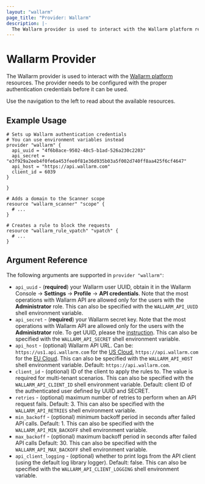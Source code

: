 ```yaml
---
layout: "wallarm"
page_title: "Provider: Wallarm"
description: |-
  The Wallarm provider is used to interact with the Wallarm platform resources. The provider needs to be configured with the proper authentication credentials before it can be used.
---
```


# Wallarm Provider

The Wallarm provider is used to interact with the [Wallarm platform](https://docs.wallarm.com/) resources. The provider needs to be configured with the proper authentication credentials before it can be used.

Use the navigation to the left to read about the available resources.

## Example Usage

```hcl
# Sets up Wallarm authentication credentials
# You can use environment variables instead
provider "wallarm" {
  api_uuid = "4f6b8ace-9502-48c5-b1ad-526a230c2203"
  api_secret = "e3f929a2eeb4f0fe6a453fee0f81e36d935b03a5f002d740ff8aa425f6cf4647"
  api_host = "https://api.wallarm.com"
  client_id = 6039
}

}

# Adds a domain to the Scanner scope
resource "wallarm_scanner" "scope" {
  # ...
}

# Creates a rule to block the requests
resource "wallarm_rule_vpatch" "vpatch" {
  # ...
}
```

## Argument Reference

The following arguments are supported in `provider "wallarm"`:

* `api_uuid` - (**required**) your Wallarm user UUID, obtain it in the Wallarm Console → **Settings** → **Profile** → **API credentials**. Note that the most operations with Wallarm API are allowed only for the users with the **Administrator** role. This can also be specified with the `WALLARM_API_UUID` shell environment variable.
* `api_secret` - (**required**) your Wallarm secret key. Note that the most operations with Wallarm API are allowed only for the users with the **Administrator** role. To get UUID, please the [instruction](https://docs.wallarm.com/admin-en/api-en/#your-own-client). This can also be specified with the `WALLARM_API_SECRET` shell environment variable.
* `api_host` - (optional) Wallarm API URL. Can be: `https://us1.api.wallarm.com` for the [US Cloud](https://docs.wallarm.com/quickstart-en/how-wallarm-works/qs-intro-en/#us-cloud), `https://api.wallarm.com` for the [EU Cloud](https://docs.wallarm.com/quickstart-en/how-wallarm-works/qs-intro-en/#eu-cloud). This can also be specified with the `WALLARM_API_HOST` shell environment variable. Default: `https://api.wallarm.com`.
* `client_id` - (optional) ID of the client to apply the rules to. The value is required for multi-tenant scenarios. This can also be specified with the `WALLARM_API_CLIENT_ID` shell environment variable. Default: client ID of the authenticated user defined by UUID and SECRET.
* `retries` - (optional) maximum number of retries to perform when an API request fails. Default: 3. This can also be specified with the `WALLARM_API_RETRIES` shell environment variable.
* `min_backoff` - (optional) minimum backoff period in seconds after failed API calls. Default: 1. This can also be specified with the `WALLARM_API_MIN_BACKOFF` shell environment variable.
* `max_backoff` - (optional) maximum backoff period in seconds after failed API calls Default: 30. This can also be specified with the `WALLARM_API_MAX_BACKOFF` shell environment variable.
* `api_client_logging` - (optional) whether to print logs from the API client (using the default log library logger). Default: false. This can also be specified with the `WALLARM_API_CLIENT_LOGGING` shell environment variable.

